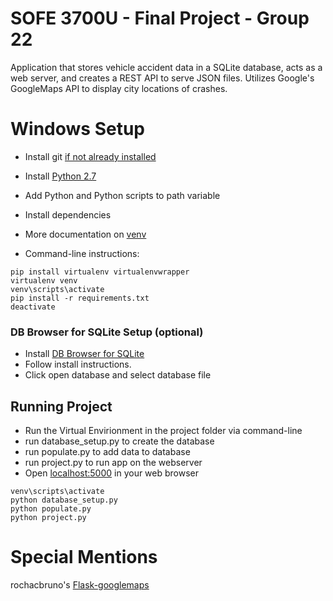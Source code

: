 # SOFE 3700U - Final Project - Group 22
Application that stores vehicle accident data in a SQLite database, acts as a web server, and creates a REST API to serve JSON files. Utilizes Google's GoogleMaps API to display city locations of crashes.

# Windows Setup
- Install git [if not already installed](https://git-scm.com/download/win)
- Install [Python 2.7](https://www.python.org/downloads/release/python-2712/)
- Add Python and Python scripts to path variable
- Install dependencies
- More documentation on [venv](http://docs.python-guide.org/en/latest/dev/virtualenvs/)

- Command-line instructions:
```
pip install virtualenv virtualenvwrapper
virtualenv venv
venv\scripts\activate
pip install -r requirements.txt
deactivate
```

### DB Browser for SQLite Setup (optional)
- Install [DB Browser for SQLite](http://sqlitebrowser.org/)
- Follow install instructions.
- Click open database and select database file

## Running Project
- Run the Virtual Envirionment in the project folder via command-line
- run database_setup.py to create the database
- run populate.py to add data to database
- run project.py to run app on the webserver
- Open [localhost:5000](http://localhost:5000/) in your web browser

```
venv\scripts\activate
python database_setup.py
python populate.py
python project.py
```
# Special Mentions
rochacbruno's [Flask-googlemaps](https://github.com/rochacbruno/Flask-GoogleMaps)
